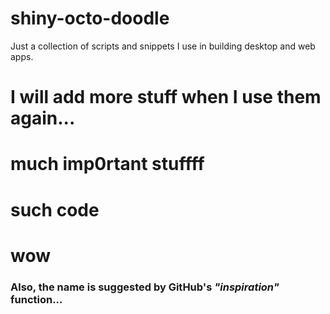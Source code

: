# shiny-octo-doodle
Just a collection of scripts and snippets I use in building desktop and web apps.
# I will add more stuff when I use them again...
# much imp0rtant stuffff
# such code 
# wow

### Also, the name is suggested by GitHub's _"inspiration"_ function... 
